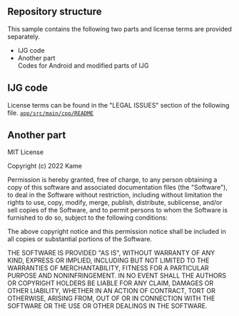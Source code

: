 ## Repository structure  
This sample contains the following two parts and license terms are provided separately.
- IJG code
- Another part  
Codes for Android and modified parts of IJG

## IJG code  
License terms can be found in the "LEGAL ISSUES" section of the following file. 
[`app/src/main/cpp/README`](app/src/main/cpp/README)

## Another part  
MIT License

Copyright (c) 2022 Kame

Permission is hereby granted, free of charge, to any person obtaining a copy
of this software and associated documentation files (the "Software"), to deal
in the Software without restriction, including without limitation the rights
to use, copy, modify, merge, publish, distribute, sublicense, and/or sell
copies of the Software, and to permit persons to whom the Software is
furnished to do so, subject to the following conditions:

The above copyright notice and this permission notice shall be included in all
copies or substantial portions of the Software.

THE SOFTWARE IS PROVIDED "AS IS", WITHOUT WARRANTY OF ANY KIND, EXPRESS OR
IMPLIED, INCLUDING BUT NOT LIMITED TO THE WARRANTIES OF MERCHANTABILITY,
FITNESS FOR A PARTICULAR PURPOSE AND NONINFRINGEMENT. IN NO EVENT SHALL THE
AUTHORS OR COPYRIGHT HOLDERS BE LIABLE FOR ANY CLAIM, DAMAGES OR OTHER
LIABILITY, WHETHER IN AN ACTION OF CONTRACT, TORT OR OTHERWISE, ARISING FROM,
OUT OF OR IN CONNECTION WITH THE SOFTWARE OR THE USE OR OTHER DEALINGS IN THE
SOFTWARE.
